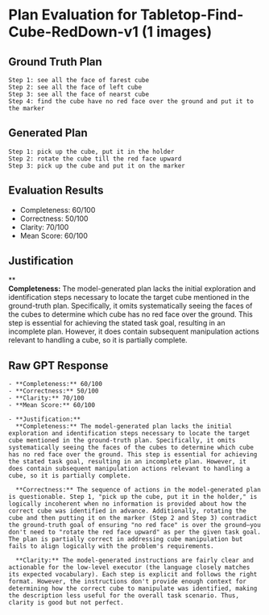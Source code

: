 # Plan Evaluation for Tabletop-Find-Cube-RedDown-v1 (1 images)

## Ground Truth Plan
```
Step 1: see all the face of farest cube 
Step 2: see all the face of left cube 
Step 3: see all the face of nearst cube 
Step 4: find the cube have no red face over the ground and put it to the marker
```

## Generated Plan
```
Step 1: pick up the cube, put it in the holder
Step 2: rotate the cube till the red face upward
Step 3: pick up the cube and put it on the marker
```

## Evaluation Results
- Completeness: 60/100
- Correctness: 50/100
- Clarity: 70/100
- Mean Score: 60/100

## Justification
**  
  **Completeness:** The model-generated plan lacks the initial exploration and identification steps necessary to locate the target cube mentioned in the ground-truth plan. Specifically, it omits systematically seeing the faces of the cubes to determine which cube has no red face over the ground. This step is essential for achieving the stated task goal, resulting in an incomplete plan. However, it does contain subsequent manipulation actions relevant to handling a cube, so it is partially complete.

## Raw GPT Response
```
- **Completeness:** 60/100  
- **Correctness:** 50/100  
- **Clarity:** 70/100  
- **Mean Score:** 60/100  

- **Justification:**  
  **Completeness:** The model-generated plan lacks the initial exploration and identification steps necessary to locate the target cube mentioned in the ground-truth plan. Specifically, it omits systematically seeing the faces of the cubes to determine which cube has no red face over the ground. This step is essential for achieving the stated task goal, resulting in an incomplete plan. However, it does contain subsequent manipulation actions relevant to handling a cube, so it is partially complete.  

  **Correctness:** The sequence of actions in the model-generated plan is questionable. Step 1, "pick up the cube, put it in the holder," is logically incoherent when no information is provided about how the correct cube was identified in advance. Additionally, rotating the cube and then putting it on the marker (Step 2 and Step 3) contradict the ground-truth goal of ensuring "no red face" is over the ground—you don't need to "rotate the red face upward" as per the given task goal. The plan is partially correct in addressing cube manipulation but fails to align logically with the problem's requirements.  

  **Clarity:** The model-generated instructions are fairly clear and actionable for the low-level executor (the language closely matches its expected vocabulary). Each step is explicit and follows the right format. However, the instructions don't provide enough context for determining how the correct cube to manipulate was identified, making the description less useful for the overall task scenario. Thus, clarity is good but not perfect.  
```
